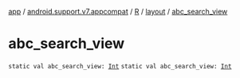 [app](../../../index.md) / [android.support.v7.appcompat](../../index.md) / [R](../index.md) / [layout](index.md) / [abc_search_view](.)

# abc_search_view

`static val abc_search_view: `[`Int`](https://kotlinlang.org/api/latest/jvm/stdlib/kotlin/-int/index.html)
`static val abc_search_view: `[`Int`](https://kotlinlang.org/api/latest/jvm/stdlib/kotlin/-int/index.html)